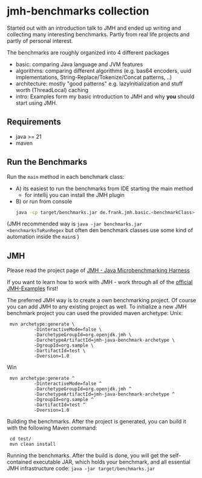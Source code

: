 # jmh-benchmarks collection
Started out with an introduction talk to JMH and ended up writing and collecting many interesting benchmarks.
Partly from real life projects and partly of personal interest.

The benchmarks are roughly organized into 4 different packages
- basic:  comparing Java language  and JVM features
- algorithms: comparing different algorithms (e.g. bas64 encoders, uuid implementations, String-Replace/Tokenize/Concat patterns, ..)
- architecture: mostly "good patterns" e.g. lazyInitialization and stuff worth (ThreadLocal) caching
- intro: Examples form my basic introduction to JMH and why __you__ should start using JMH.

## Requirements
- java >= 21
- maven
 
## Run the Benchmarks 
Run the `main` method in each benchmark class: 
  - A) its easiest to run the benchmarks from IDE starting the main method
    - for intellij you can install the JMH plugin
  - B) or run from console 
      ```bash
      java -cp target/benchmarks.jar de.frank.jmh.basic.<benchmarkClass> -p <paramName>=<paramValue>
      ```

(JMH recommended way is `java -jar benchmarks.jar <benchmarksToRunRegex` but often den benchmark classes use some kind of automation inside the `main`s  )

## JMH
Please read the project page of  [JMH - Java Microbenchmarking Harness](http://openjdk.java.net/projects/code-tools/jmh/)

If you want to learn how to work with JMH - work through all of the [official JMH-Examples](http://hg.openjdk.java.net/code-tools/jmh/file/tip/jmh-samples/src/main/java/org/openjdk/jmh/samples/) first!

The preferred JMH way is to create a own benchmarking project. Of course you can add JMH to any existing project as well.
To initialize a new JMH benchmark project you can used the provided maven archetype:
Unix:
```
 mvn archetype:generate \
          -DinteractiveMode=false \
          -DarchetypeGroupId=org.openjdk.jmh \
          -DarchetypeArtifactId=jmh-java-benchmark-archetype \
          -DgroupId=org.sample \
          -DartifactId=test \
          -Dversion=1.0
```

Win
```
 mvn archetype:generate ^
          -DinteractiveMode=false ^
          -DarchetypeGroupId=org.openjdk.jmh ^
          -DarchetypeArtifactId=jmh-java-benchmark-archetype ^
          -DgroupId=org.sample ^
          -DartifactId=test ^
          -Dversion=1.0
```

Building the benchmarks. After the project is generated, you can build it with the following Maven command:
```
 cd test/
 mvn clean install
```
Running the benchmarks. After the build is done, you will get the self-contained executable JAR, which holds your benchmark, and all essential JMH infrastructure code:
 `java -jar target/benchmarks.jar`

